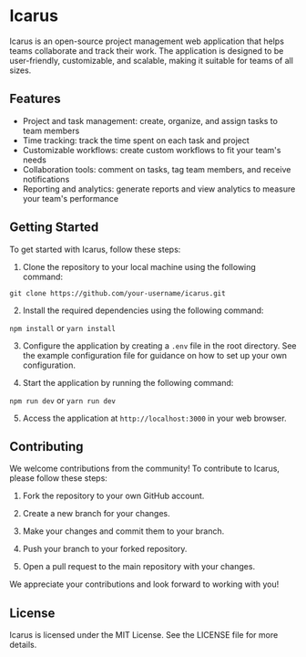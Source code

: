 # Icarus

Icarus is an open-source project management web application that helps teams collaborate and track their work. The application is designed to be user-friendly, customizable, and scalable, making it suitable for teams of all sizes.

## Features

- Project and task management: create, organize, and assign tasks to team members
- Time tracking: track the time spent on each task and project
- Customizable workflows: create custom workflows to fit your team's needs
- Collaboration tools: comment on tasks, tag team members, and receive notifications
- Reporting and analytics: generate reports and view analytics to measure your team's performance

## Getting Started

To get started with Icarus, follow these steps:

1. Clone the repository to your local machine using the following command:

`git clone https://github.com/your-username/icarus.git`

2. Install the required dependencies using the following command:

`npm install` or `yarn install`

3. Configure the application by creating a `.env` file in the root directory. See the example configuration file for guidance on how to set up your own configuration.

4. Start the application by running the following command:

`npm run dev` or `yarn run dev`

5. Access the application at `http://localhost:3000` in your web browser.

## Contributing

We welcome contributions from the community! To contribute to Icarus, please follow these steps:

1. Fork the repository to your own GitHub account.

2. Create a new branch for your changes.

3. Make your changes and commit them to your branch.

4. Push your branch to your forked repository.

5. Open a pull request to the main repository with your changes.

We appreciate your contributions and look forward to working with you!

## License

Icarus is licensed under the MIT License. See the LICENSE file for more details.

